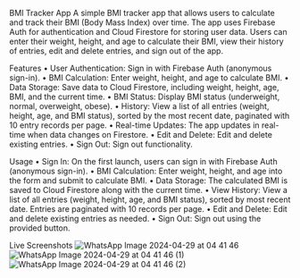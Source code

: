 BMI Tracker App
A simple BMI tracker app that allows users to calculate and track their BMI (Body Mass Index) over time. The app uses Firebase Auth for authentication and Cloud Firestore for storing user data. Users can enter their weight, height, and age to calculate their BMI, view their history of entries, edit and delete entries, and sign out of the app.

Features
 • User Authentication: Sign in with Firebase Auth (anonymous sign-in).
 • BMI Calculation: Enter weight, height, and age to calculate BMI.
 • Data Storage: Save data to Cloud Firestore, including weight, height, age, BMI, and the current time.
 • BMI Status: Display BMI status (underweight, normal, overweight, obese).
 • History: View a list of all entries (weight, height, age, and BMI status), sorted by the most recent date, paginated with 10 entry records per page.
 • Real-time Updates: The app updates in real-time when data changes on Firestore.
 • Edit and Delete: Edit and delete existing entries.
 • Sign Out: Sign out functionality.

Usage
 • Sign In: On the first launch, users can sign in with Firebase Auth (anonymous sign-in).
 • BMI Calculation: Enter weight, height, and age into the form and submit to calculate BMI.
 • Data Storage: The calculated BMI is saved to Cloud Firestore along with the current time.
 • View History: View a list of all entries (weight, height, age, and BMI status), sorted by most recent date. Entries are paginated with 10 records per page.
 • Edit and Delete: Edit and delete existing entries as needed.
 • Sign Out: Sign out using the provided button.

Live Screenshots 
![WhatsApp Image 2024-04-29 at 04 41 46](https://github.com/MahmooudDarwish/bmi_calculator/assets/147933220/45852ee9-149a-4e35-ac37-35765e5563fa)
![WhatsApp Image 2024-04-29 at 04 41 46 (1)](https://github.com/MahmooudDarwish/bmi_calculator/assets/147933220/5d5dcd32-7902-46b1-b5d1-0fc104e268db)
![WhatsApp Image 2024-04-29 at 04 41 46 (2)](https://github.com/MahmooudDarwish/bmi_calculator/assets/147933220/10dc1a47-84c1-487b-9841-e86a3d52876a)
